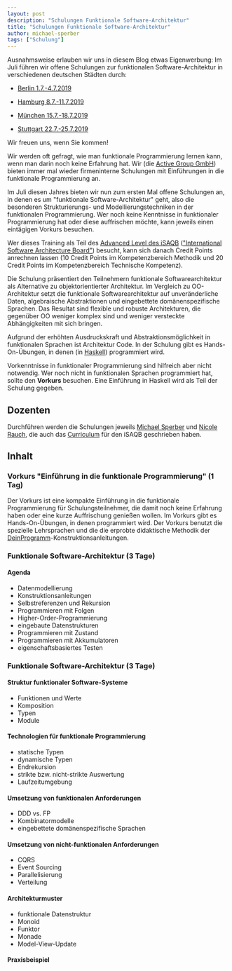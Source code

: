```yaml
---
layout: post
description: "Schulungen Funktionale Software-Architektur"
title: "Schulungen Funktionale Software-Architektur"
author: michael-sperber
tags: ["Schulung"]
---
```


Ausnahmsweise erlauben wir uns in diesem Blog etwas Eigenwerbung: Im
Juli führen wir offene Schulungen zur funktionalen Software-Architektur in
verschiedenen deutschen Städten durch:

- [Berlin 1.7.-4.7.2019](https://software-architecture-camp.de/termine/modul-funar-1-4-juli-2019-ellington-hotel-berlin/)

- [Hamburg 8.7.-11.7.2019](https://www.oose.de/seminar/funktionale-softwarearchitektur/)

- [München 15.7.-18.7.2019](https://software-architecture-camp.de/termine/modul-cloudinfra-3-5-september-2019-holiday-inn-muenchen-unterhaching/)

- [Stuttgart 22.7.-25.7.2019](/schulung/funar.html)

Wir freuen uns, wenn Sie kommen!

<!-- more start -->

Wir werden oft gefragt, wie man funktionale Programmierung lernen
kann, wenn man darin noch keine Erfahrung hat.  Wir (die [Active Group
GmbH](https://www.active-group.de/)) bieten immer mal wieder
firmeninterne Schulungen mit Einführungen in die funktionale
Programmierung an.

Im Juli diesen Jahres bieten wir nun zum ersten Mal offene Schulungen
an, in denen es um "funktionale Software-Architektur" geht, also die
besonderen Strukturierungs- und Modellierungstechniken in der
funktionalen Programmierung.  Wer noch keine Kenntnisse in
funktionaler Programmierung hat oder diese auffrischen möchte, kann
jeweils einen eintägigen Vorkurs besuchen.

Wer dieses Training als Teil des [Advanced Level des
iSAQB](https://www.isaqb.org/certifications/advanced-level/)
(["International Software Architecture
Board"](https://www.isaqb.org/)) besucht, kann sich danach Credit
Points anrechnen lassen (10 Credit Points im Kompetenzbereich Methodik
und 20 Credit Points im Kompetenzbereich Technische Kompetenz).

Die Schulung präsentiert den Teilnehmern funktionale
Softwarearchitektur als Alternative zu objektorientierter
Architektur. Im Vergleich zu OO-Architektur setzt die funktionale
Softwarearchitektur auf unveränderliche Daten, algebraische
Abstraktionen und eingebettete domänenspezifische Sprachen. Das
Resultat sind flexible und robuste Architekturen, die gegenüber OO
weniger komplex sind und weniger versteckte Abhängigkeiten mit sich
bringen.

Aufgrund der erhöhten Ausdruckskraft und Abstraktionsmöglichkeit in
funktionalen Sprachen ist Architektur Code.
In der Schulung
gibt es Hands-On-Übungen, in denen (in
[Haskell](https://www.haskell.org/)) programmiert wird.

Vorkenntnisse in funktionaler Programmierung sind hilfreich aber nicht
notwendig.  Wer noch nicht in funktionalen Sprachen programmiert hat,
sollte den **Vorkurs** besuchen.  Eine
Einführung in Haskell wird als Teil der Schulung gegeben.

## Dozenten

Durchführen werden die Schulungen jeweils [Michael
Sperber](https://www.deinprogramm.de/sperber/) und [Nicole
Rauch](http://nicolerauch.de/), die auch das
[Curriculum](https://www.isaqb.org/wp-content/uploads/2018/09/isaqb-Lehrplan-advanced-FUNAR_1.0.pdf)
für den iSAQB geschrieben haben.

## Inhalt

### Vorkurs "Einführung in die funktionale Programmierung" (1 Tag)

Der Vorkurs ist eine kompakte Einführung in die funktionale
Programmierung für Schulungsteilnehmer, die damit noch keine Erfahrung
haben oder eine kurze Auffrischung genießen wollen.
Im Vorkurs gibt es Hands-On-Übungen, in denen programmiert wird.  Der
Vorkurs benutzt die spezielle Lehrsprachen und die die erprobte
didaktische Methodik der
[DeinProgramm](https://www.deinprogramm.de/)-Konstruktionsanleitungen.

### Funktionale Software-Architektur (3 Tage)

#### Agenda 
- Datenmodellierung
- Konstruktionsanleitungen
- Selbstreferenzen und Rekursion
- Programmieren mit Folgen
- Higher-Order-Programmierung
- eingebaute Datenstrukturen
- Programmieren mit Zustand
- Programmieren mit Akkumulatoren
- eigenschaftsbasiertes Testen

### Funktionale Software-Architektur (3 Tage)

#### Struktur funktionaler Software-Systeme

- Funktionen und Werte
- Komposition
- Typen
- Module

#### Technologien für funktionale Programmierung

- statische Typen
- dynamische Typen
- Endrekursion
- strikte bzw. nicht-strikte Auswertung
- Laufzeitumgebung

#### Umsetzung von funktionalen Anforderungen

- DDD vs. FP
- Kombinatormodelle
- eingebettete domänenspezifische Sprachen

#### Umsetzung von nicht-funktionalen Anforderungen

- CQRS
- Event Sourcing
- Parallelisierung
- Verteilung

#### Architekturmuster

- funktionale Datenstruktur
- Monoid
- Funktor
- Monade
- Model-View-Update

#### Praxisbeispiel


